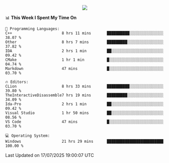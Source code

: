 <p align="center">
  <img src="https://readme-typing-svg.herokuapp.com?font=Cascadia+Code&weight=600&size=20&duration=5000&pause=1000&color=FFFFFF&center=true&vCenter=true&width=500&lines=IF+I'M+NOT+WORKING+-+IT+MEANS+I'M+DEAD+💀" />
</p>

<!--START_SECTION:waka-->
📊 **This Week I Spent My Time On** 

```text
💬 Programming Languages: 
C++                      8 hrs 11 mins       ██████████░░░░░░░░░░░░░░░   38.07 % 
Other                    8 hrs 7 mins        █████████░░░░░░░░░░░░░░░░   37.82 % 
IDA                      2 hrs 1 min         ██░░░░░░░░░░░░░░░░░░░░░░░   09.42 % 
CMake                    1 hr 1 min          █░░░░░░░░░░░░░░░░░░░░░░░░   04.74 % 
Markdown                 47 mins             █░░░░░░░░░░░░░░░░░░░░░░░░   03.70 % 

🔥 Editors: 
CLion                    8 hrs 33 mins       ██████████░░░░░░░░░░░░░░░   39.80 % 
TheInteractiveDisassemble7 hrs 19 mins       █████████░░░░░░░░░░░░░░░░   34.09 % 
Ida-Pro                  2 hrs 1 min         ██░░░░░░░░░░░░░░░░░░░░░░░   09.42 % 
Visual Studio            1 hr 50 mins        ██░░░░░░░░░░░░░░░░░░░░░░░   08.56 % 
VS Code                  47 mins             █░░░░░░░░░░░░░░░░░░░░░░░░   03.70 % 

💻 Operating System: 
Windows                  21 hrs 29 mins      █████████████████████████   100.00 % 
```


 Last Updated on 17/07/2025 19:00:07 UTC
<!--END_SECTION:waka-->
